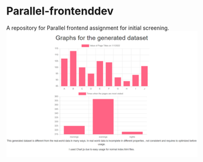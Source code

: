 # Parallel-frontenddev
A repository for Parallel frontend assignment for initial screening. 
![Solution Image](https://github.com/bluzeey/Parallel-frontenddev/blob/main/dataset.PNG)
